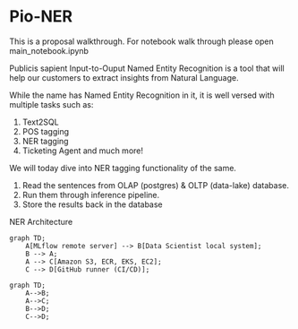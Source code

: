 
# Pio-NER

This is a proposal walkthrough. For notebook walk through please open main_notebook.ipynb

Publicis sapient Input-to-Ouput Named Entity Recognition is a tool that will help our customers to extract insights from Natural Language. 

While the name has Named Entity Recognition in it, it is well versed with multiple tasks such as: 
1. Text2SQL
2. POS tagging
3. NER tagging 
4. Ticketing Agent and much more!

We will today dive into NER tagging functionality of the same. 

1. Read the sentences from OLAP (postgres) & OLTP (data-lake) database. 
2. Run them through inference pipeline. 
3. Store the results back in the database


NER Architecture


```mermaid
graph TD;
    A[MLflow remote server] --> B[Data Scientist local system];
    B --> A;
    A --> C[Amazon S3, ECR, EKS, EC2];
    C --> D[GitHub runner (CI/CD)];
```

```mermaid
graph TD;
    A-->B;
    A-->C;
    B-->D;
    C-->D;
```



